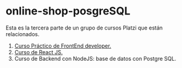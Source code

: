 # online-shop-posgreSQL
Esta es la tercera parte de un grupo de cursos Platzi que están relacionados. 

1. [Curso Práctico de FrontEnd developer.](https://github.com/andreiarriaza/online-shop-html-css) 
2. [Curso de React JS.](https://github.com/andreiarriaza/online-shop-react)  
3. Curso de Backend con NodeJS: base de datos con Postgre SQL.
